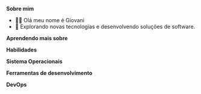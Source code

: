 **Sobre mim**
- 🙋‍♂️ Olá meu nome é Giovani
- 🤔 Explorando novas tecnologias e desenvolvendo soluções de software.

**Aprendendo mais sobre**


**Habilidades**


**Sistema Operacionais**


**Ferramentas de desenvolvimento**



**DevOps**

